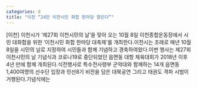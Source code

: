 ```yaml
---
categories: d
title: "이천 “24만 이천시민 화합 한마당 열린다”"
---
```

[이천] 이천시가 ‘제27회 이천시민의 날’을 맞아 오는 10월 8일 이천종합운동장에서 시민 대화합을 위한 ‘이천시민 화합 한마당 대축제’를 개최한다.이천시는 조례로 매년 10월 8일을 시민의 날로 지정하여 시민들과 함께 기념하고 경축하여왔다.이번 행사는 제27회 이천시민의 날 기념식과 코로나19로 중단되었던 읍면동 대항 체육대회가 2018년 이후 4년 만에 함께 개최된다.식전행사로 특수전사령부 군악대와 함께하는 14개 읍면동 1,400여명의 선수단 입장과 민선8기 비전을 담은 대북공연 그리고 태권도 격파 시범이 거행된다.기념식에는